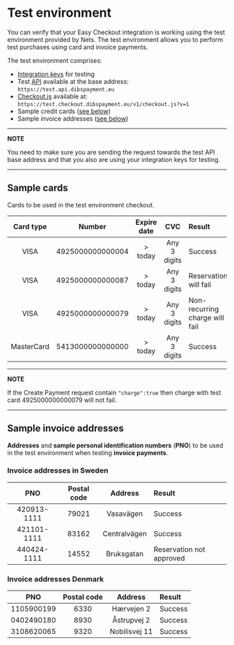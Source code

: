 # Test environment

You can verify that your Easy Checkout integration is working using the test environment provided by Nets. The test environment allows you to perform test purchases using card and invoice payments. 

The test environment comprises:

- [Integration keys](access-your-integration-keys.md) for testing
- Test [API](http://example.com/api) available at the base address: ```https://test.api.dibspayment.eu```
- [Checkout.js](http://example.com/checkout.js) available at:
 ```https://test.checkout.dibspayment.eu/v1/checkout.js?v=1```
- Sample credit cards ([see below](#sample-cards))
- Sample invoice addresses ([see below](#sample-invoice-addresses))

---

**NOTE**

You need to make sure you are sending the request towards the test API base address and that you also are using your integration keys for testing.

---




## Sample cards

Cards to be used in the test environment checkout. 


| Card type   | Number           | Expire date | CVC          | Result
| :---------: | :---------------:|:-----------:|:------------:|:------
| VISA        | 4925000000000004 | > today     | Any 3 digits | Success
| VISA        | 4925000000000087 | > today     | Any 3 digits | Reservation will fail
| VISA        | 4925000000000079 | > today     | Any 3 digits | Non-recurring charge will fail
| MasterCard  | 5413000000000000 | > today     | Any 3 digits | Success


---

**NOTE**

If the Create Payment request contain `"charge":true` then charge with test card 4925000000000079 will not fail.

---



## Sample invoice addresses

**Addresses** and **sample personal identification numbers** (**PNO**) to be used in the test environment when testing **invoice payments**.


### Invoice addresses in Sweden


| PNO         | Postal code | Address   | Result
|:-----------:|:--------:|:------------:|:------
| 420913-1111 | 79021    | Vasavägen    | Success
| 421101-1111 | 83162    | Centralvägen | Success
| 440424-1111 | 14552    | Bruksgatan   | Reservation not approved


### Invoice addresses Denmark


| PNO         | Postal code | Address    | Result
|:-----------:|:--------:|:-------------:|:------
| 1105900199  | 6330     | Hærvejen 2    | Success
| 0402490180  | 8930     | Åstrupvej 2   | Success
| 3108620065  | 9320     | Nobilisvej 11 | Success